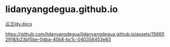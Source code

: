 # lidanyangdegua.github.io

[瓜王ldy.docx](https://github.com/lidanyangdegua/lidanyangdegua.github.io/files/13936730/ldy.docx)


https://github.com/lidanyangdegua/lidanyangdegua.github.io/assets/156652918/b23bf5be-0dba-40b8-bc1c-040356453e83

